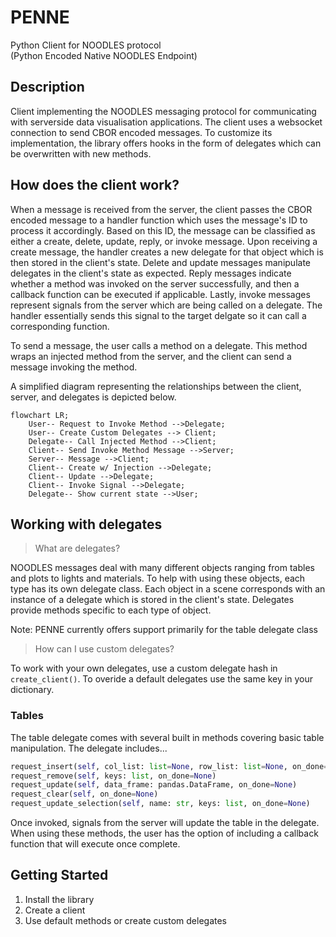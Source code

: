 # PENNE
Python Client for NOODLES protocol  
(Python Encoded Native NOODLES Endpoint)

## Description
Client implementing the NOODLES messaging protocol for communicating with serverside data visualisation applications.
The client uses a websocket connection to send CBOR encoded messages. To customize its implementation, the
library offers hooks in the form of delegates which can be overwritten with new methods.

## How does the client work?
When a message is received from the server, the client passes the CBOR encoded message to a handler function which uses
the message's ID to process it accordingly. Based on this ID, the message can be classified as either a create, delete, 
update, reply, or invoke message. Upon receiving a create message, the handler creates a new delegate for that object
which is then stored in the client's state. Delete and update messages manipulate delegates in the client's state as expected.
Reply messages indicate whether a method was invoked on the server successfully, and then a callback function can be executed if applicable.
Lastly, invoke messages represent signals from the server which are being called on a delegate. The handler essentially sends this signal
to the target delgate so it can call a corresponding function. 

To send a message, the user calls a method on a delegate. This method wraps an injected method from the server, and the client can send 
a message invoking the method.

A simplified diagram representing the relationships between the client, server, and delegates is depicted below. 

```mermaid
flowchart LR;
    User-- Request to Invoke Method -->Delegate;
    User-- Create Custom Delegates --> Client;
    Delegate-- Call Injected Method -->Client;
    Client-- Send Invoke Method Message -->Server;
    Server-- Message -->Client;
    Client-- Create w/ Injection -->Delegate;
    Client-- Update -->Delegate;
    Client-- Invoke Signal -->Delegate;
    Delegate-- Show current state -->User;
```

## Working with delegates
>What are delegates? 

NOODLES messages deal with many different objects ranging from tables and plots to lights and materials. To help with 
using these objects, each type has its own delegate class. Each object in a scene corresponds with an instance of a delegate
which is stored in the client's state. Delegates provide methods specific to each type of object.

Note: PENNE currently offers support primarily for the table delegate class

>How can I use custom delegates?

To work with your own delegates, use a custom delegate hash in `create_client()`. To overide a default
delegates use the same key in your dictionary.

### Tables
The table delegate comes with several built in methods covering basic table manipulation. The delegate includes...
```python
request_insert(self, col_list: list=None, row_list: list=None, on_done=None)
request_remove(self, keys: list, on_done=None)
request_update(self, data_frame: pandas.DataFrame, on_done=None)
request_clear(self, on_done=None)
request_update_selection(self, name: str, keys: list, on_done=None)
```
Once invoked, signals from the server will update the table in the delegate. When using these methods, the user has the option of 
including a callback function that will execute once complete.


## Getting Started
1. Install the library
2. Create a client
3. Use default methods or create custom delegates
